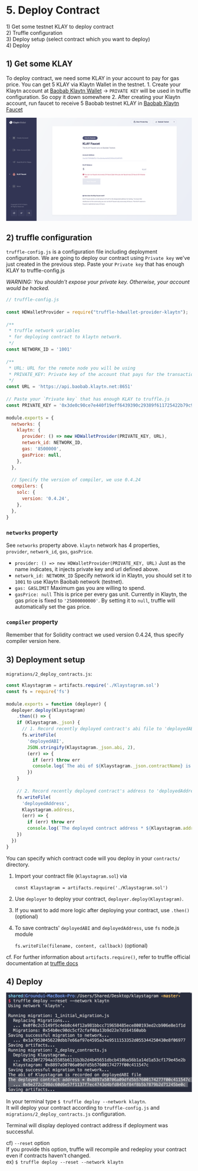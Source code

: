 # 5. Deploy Contract

1\) Get some testnet KLAY to deploy contract  
2\) Truffle configuration  
3\) Deploy setup \(select contract which you want to deploy\)  
4\) Deploy

## 1\) Get some KLAY

To deploy contract, we need some KLAY in your account to pay for gas price. You can get 5 KLAY via Klaytn Wallet in the testnet. 1. Create your Klaytn account at [Baobab Klaytn Wallet](https://baobab.wallet.klaytn.com/create) -&gt; `PRIVATE KEY` will be used in truffle configuration. So copy it down somewhere 2. After creating your Klaytn account, run faucet to receive 5 Baobab testnet KLAY in [Baobab Klaytn Faucet](https://baobab.wallet.klaytn.com/faucet)

![create-account & run-klay-faucet](images/klaystagram-run-faucet.png)

## 2\) truffle configuration

`truffle-config.js` is a configuration file including deployment configuration. We are going to deploy our contract using `Private key` we've just created in the previous step. Paste your `Private key` that has enough KLAY to truffle-config.js

*WARNING: You shouldn't expose your private key. Otherwise, your account would be hacked.*

```javascript
// truffle-config.js

const HDWalletProvider = require("truffle-hdwallet-provider-klaytn");

/**
 * truffle network variables
 * for deploying contract to klaytn network.
 */
const NETWORK_ID = '1001'

/**
 * URL: URL for the remote node you will be using
 * PRIVATE_KEY: Private key of the account that pays for the transaction (Change it to your own private key)
 */
const URL = 'https://api.baobab.klaytn.net:8651'

// Paste your `Private key` that has enough KLAY to truffle.js
const PRIVATE_KEY = '0x3de0c90ce7e440f19eff6439390c29389f611725422b79c95f9f48c856b58277'

module.exports = {
  networks: {
    klaytn: {
      provider: () => new HDWalletProvider(PRIVATE_KEY, URL),
      network_id: NETWORK_ID,
      gas: '8500000',
      gasPrice: null,
    },
  },

  // Specify the version of compiler, we use 0.4.24
  compilers: {
    solc: {
      version: '0.4.24',
    },
  },
}
```

### `networks` property

See `networks` property above. `klaytn` network has 4 properties,  
`provider`, `network_id`, `gas`, `gasPrice`.

* `provider: () => new HDWalletProvider(PRIVATE_KEY, URL)` Just as the name indicates, it injects private key and url defined above.
* `network_id: NETWORK_ID` Specify network id in Klaytn, you should set it to `1001` to use Klaytn Baobab network \(testnet\).
* `gas: GASLIMIT` Maximum gas you are willing to spend.
* `gasPrice: null` This is price per every gas unit. Currently in Klaytn, the gas price is fixed to `'25000000000'`. By setting it to `null`, truffle will automatically set the gas price.

### `compiler` property

Remember that for Solidity contract we used version 0.4.24, thus specify compiler version here.

## 3\) Deployment setup

`migrations/2_deploy_contracts.js`:

```javascript
const Klaystagram = artifacts.require('./Klaystagram.sol')
const fs = require('fs')

module.exports = function (deployer) {
  deployer.deploy(Klaystagram)
    .then(() => {
    if (Klaystagram._json) {
      // 1. Record recently deployed contract's abi file to 'deployedABI'
      fs.writeFile(
        'deployedABI',
        JSON.stringify(Klaystagram._json.abi, 2),
        (err) => {
          if (err) throw err
          console.log(`The abi of ${Klaystagram._json.contractName} is recorded on deployedABI file`)
        })
    }

    // 2. Record recently deployed contract's address to 'deployedAddress'
    fs.writeFile(
      'deployedAddress',
      Klaystagram.address,
      (err) => {
        if (err) throw err
        console.log(`The deployed contract address * ${Klaystagram.address} * is recorded on deployedAddress file`)
    })
  })
}
```

You can specify which contract code will you deploy in your `contracts/` directory.

1. Import your contract file \(`Klaystagram.sol`\) via
    
    `const Klaystagram = artifacts.require('./Klaystagram.sol')`

2. Use `deployer` to deploy your contract, `deployer.deploy(Klaystagram)`.

3. If you want to add more logic after deploying your contract, use `.then()` \(optional\) 
4. To save contracts' `deployedABI` and `deployedAddress`, use `fs` node.js module
    
    `fs.writeFile(filename, content, callback)` \(optional\)

cf. For further information about `artifacts.require()`, refer to truffle official documentation at [truffle docs](https://truffleframework.com/docs/truffle/getting-started/running-migrations#artifacts-require-.)

## 4\) Deploy

![deploy contract](images/klaystagram-deploy-contract.png)

In your terminal type `$ truffle deploy --network klaytn`.  
It will deploy your contract according to `truffle-config.js` and `migrations/2_deploy_contracts.js` configuration.

Terminal will display deployed contract address if deployment was successful.

cf\) `--reset` option  
If you provide this option, truffle will recompile and redeploy your contract even if contracts haven't changed.  
ex\) `$ truffle deploy --reset --network klaytn`